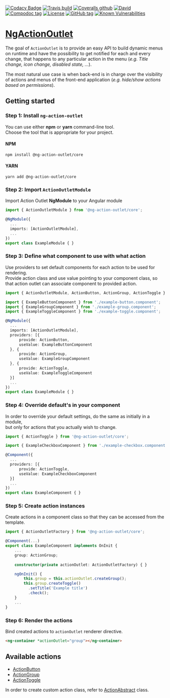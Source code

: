 [![Codacy Badge](https://api.codacy.com/project/badge/Grade/f495c18616434c3ca2fafe26f89a818f)](https://app.codacy.com/app/klemenoslaj/ng-action-outlet?utm_source=github.com&utm_medium=referral&utm_content=klemenoslaj/ng-action-outlet&utm_campaign=Badge_Grade_Settings)
[![Travis build](https://img.shields.io/travis/klemenoslaj/ng-action-outlet/master.svg)](https://travis-ci.org/klemenoslaj/ng-action-outlet)
[![Coveralls github](https://img.shields.io/coveralls/klemenoslaj/ng-action-outlet/master.svg)](https://coveralls.io/github/klemenoslaj/ng-action-outlet?branch=master)
[![David](https://img.shields.io/david/klemenoslaj/ng-action-outlet/master.svg)](https://david-dm.org/klemenoslaj/ng-action-outlet)
[![Compodoc tag](./docs/images/coverage-badge.svg)](https://klemenoslaj.github.io/ng-action-outlet/coverage.html)
[![License](https://img.shields.io/npm/l/@ng-action-outlet/core.svg)](https://github.com/klemenoslaj/ng-action-outlet/blob/master/LICENSE)
[![GitHub tag](https://img.shields.io/github/tag/klemenoslaj/ng-action-outlet.svg)](https://github.com/klemenoslaj/ng-action-outlet/releases)
[![Known Vulnerabilities](https://snyk.io/test/github/klemenoslaj/ng-action-outlet/badge.svg?targetFile=package.json)](https://snyk.io/test/github/klemenoslaj/ng-action-outlet?targetFile=package.json)

# [NgActionOutlet](https://klemenoslaj.github.io/ng-action-outlet/)

The goal of `ActionOutlet` is to provide an easy API to build dynamic menus on runtime and have the possibility to get notified for each and every change, that happens to any particular action in the menu (_e.g. Title change, icon change, disabled state, ..._).

The most natural use case is when back-end is in charge over the visibility of actions and menus of the front-end application (_e.g. hide/show actions based on permissions_).

## Getting started

### Step 1: Install `ng-action-outlet`
You can use either **npm** or **yarn** command-line tool.  
Choose the tool that is appropriate for your project.

#### NPM
`npm install @ng-action-outlet/core`

#### YARN
`yarn add @ng-action-outlet/core`

### Step 2: Import `ActionOutletModule`
Import Action Outlet **NgModule** to your Angular module
```typescript
import { ActionOutletModule } from '@ng-action-outlet/core';

@NgModule({
  ...
  imports: [ActionOutletModule],
  ...
})
export class ExampleModule { }
```

### Step 3: Define what component to use with what action
Use providers to set default components for each action to be used for rendering.  
Provide action class and use value pointing to your component class,
so that action outlet can associate component to provided action.
```typescript
import { ActionOutletModule, ActionButton, ActionGroup, ActionToggle } from '@ng-action-outlet/core';

import { ExampleButtonComponent } from './example-button.component';
import { ExampleGroupComponent } from './example-group.component';
import { ExampleToggleComponent } from './example-toggle.component';

@NgModule({
  ...
  imports: [ActionOutletModule],
  providers: [{
      provide: ActionButton,
      useValue: ExampleButtonComponent
  }, {
      provide: ActionGroup,
      useValue: ExampleGroupComponent
  }, {
      provide: ActionToggle,
      useValue: ExampleToggleComponent
  }]
  ...
})
export class ExampleModule { }
```

### Step 4: Override default's in your component
In order to override your default settings, do the same as initially in a module,  
but only for actions that you actually wish to change.
```typescript
import { ActionToggle } from '@ng-action-outlet/core';

import { ExampleCheckboxComponent } from './example-checkbox.component';

@Component({
  ...
  providers: [{
      provide: ActionToggle,
      useValue: ExampleCheckboxComponent
  }]
  ...
})
export class ExampleComponent { }
```

### Step 5: Create action instances
Create actions in a component class so that they can be accessed from the template.
```typescript
import { ActionOutletFactory } from '@ng-action-outlet/core';

@Component(...)
export class ExampleComponent implements OnInit {
    ...
    group: ActionGroup;
    
    constructor(private actionOutlet: ActionOutletFactory) { }

    ngOnInit() {
        this.group = this.actionOutlet.createGroup();
        this.group.createToggle()
          .setTitle('Example title')
          .check();
    }
    ...
}
```

### Step 6: Render the actions
Bind created actions to `actionOutlet` renderer directive.
```html
<ng-container *actionOutlet="group"></ng-container>
```

## Available actions

* [ActionButton](https://klemenoslaj.github.io/ng-action-outlet/classes/ActionButton.html)
* [ActionGroup](https://klemenoslaj.github.io/ng-action-outlet/classes/ActionGroup.html)
* [ActionToggle](https://klemenoslaj.github.io/ng-action-outlet/classes/ActionToggle.html)

In order to create custom action class, refer to [ActionAbstract](./classes/ActionAbstract.html) class.
